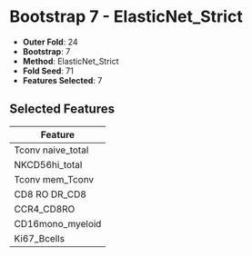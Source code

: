 # Bootstrap 7 - ElasticNet_Strict

- **Outer Fold**: 24
- **Bootstrap**: 7
- **Method**: ElasticNet_Strict
- **Fold Seed**: 71
- **Features Selected**: 7

## Selected Features

| Feature |
|---------|
| Tconv naive_total |
| NKCD56hi_total |
| Tconv mem_Tconv |
| CD8 RO DR_CD8 |
| CCR4_CD8RO |
| CD16mono_myeloid |
| Ki67_Bcells |
